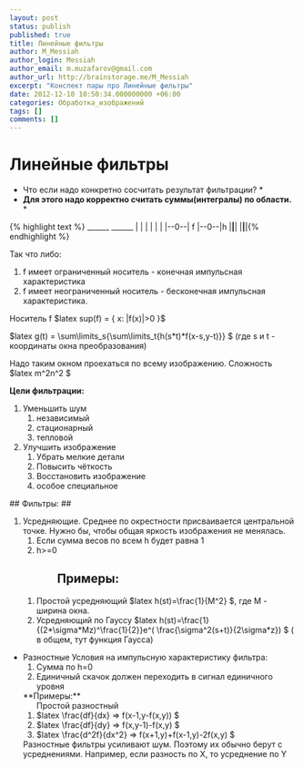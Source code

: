 ```yaml
---
layout: post
status: publish
published: true
title: Линейные фильтры
author: M_Messiah
author_login: Messiah
author_email: m.muzafarov@gmail.com
author_url: http://brainstorage.me/M_Messiah
excerpt: "Конспект пары про Линейные фильтры"
date: 2012-12-10 10:50:34.000000000 +06:00
categories: Обработка_изображений
tags: []
comments: []
---
```


# Линейные фильтры #
* Что если надо конкретно сосчитать результат фильтрации? *
* **Для этого надо корректно считать суммы(интегралы) по области.** *



{% highlight text %}  ______    ______
 |  |  |   |  |  |
 |--0--| f |--0--|h
 |__|__|   |__|__|{% endhighlight %}
<div>Так что либо:</div>
<ol>
	<li>f имеет ограниченный носитель - конечная импульсная характеристика</li>
	<li>f имеет неограниченный носитель - бесконечная импульсная характеристика.</li>
</ol>
Носитель f $latex sup(f) = { x: |f(x)|>0 }$

$latex g(t) = \sum\limits_s{\sum\limits_t{h(s*t)*f(x-s,y-t)}} $ (где s и t - координаты окна преобразования)

Надо таким окном проехаться по всему изображению.
Сложность $latex m^2n^2 $

**Цели фильтрации:**
<ol>
	<li>Уменьшить шум
<ol>
	<li>независимый</li>
	<li>стационарный</li>
	<li>тепловой</li>
</ol>
</li>
	<li>Улучшить изображение
<ol>
	<li>Убрать мелкие детали</li>
	<li>Повысить чёткость</li>
	<li>Восстановить изображение</li>
	<li>особое специальное</li>
</ol>
</li>
</ol>
## Фильтры: ##
<ol>
	<li>Усредняющие.
Среднее по окрестности присваивается центральной точке.
Нужно бы, чтобы общая яркость изображения не менялась.
<ol>
	<li>Если сумма весов по всем h будет равна 1</li>
	<li>h>=0</li>
</ol>
<h2 style="padding-left: 60px;">Примеры:</h2>
<ol>
	<li>Простой усредняющий
$latex h(st)=\frac{1}{M^2} $, где M - ширина окна.</li>
	<li>Усредняющий по Гауссу
$latex h(st)=\frac{1}{(2*\sigma*Mz)^\frac{1}{2}}e^( \frac{\sigma^2(s+t)}{2\sigma*z}) $ ( в общем, тут функция Гаусса)</li>
</ol>
</li>
</ol>
<ul>
	<li>Разностные
Условия на импульсную характеристику фильтра:
<ol>
	<li>Сумма по h=0</li>
	<li>Единичный скачок должен переходить в сигнал единичного уровня</li>
</ol>
**Примеры:**
<ol>Простой разностный
	<li>$latex \frac{df}{dx} => f(x-1,y-f(x,y)) $</li>
	<li>$latex \frac{df}{dy} => f(x,y-1)-f(x,y) $</li>
	<li>$latex \frac{d^2f}{dx^2} => f(x+1,y)+f(x-1,y)-2f(x,y) $</li>
</ol>
Разностные фильтры усиливают шум. Поэтому их обычно берут с усреднениями.
Например, если разность по X, то усреднение по Y</li>
</ul>
